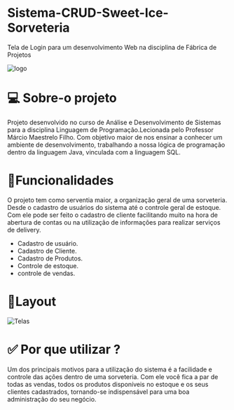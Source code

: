# Sistema-CRUD-Sweet-Ice-Sorveteria
Tela de Login para um desenvolvimento Web na disciplina de Fábrica de Projetos

![logo](https://ik.imagekit.io/l4qsjmwlnl/telaSplash_fEi2eOaAF.png)	

# :computer: Sobre-o projeto
Projeto desenvolvido no curso de Análise e Desenvolvimento de Sistemas para a disciplina Linguagem de Programação.Lecionada pelo Professor Márcio Maestrelo Filho. Com objetivo maior de nos ensinar a conhecer um ambiente de desenvolvimento, trabalhando a nossa lógica de programação dentro da linguagem Java, vinculada com a linguagem SQL.  

# :hammer:Funcionalidades
 O projeto tem como serventia maior, a organização geral de uma sorveteria. Desde o cadastro de usuários do sistema até o controle geral de estoque. Com ele pode ser feito o cadastro de cliente facilitando muito na hora de abertura de contas ou na utilização de informações para realizar serviços de delivery. 

* Cadastro de usuário.
* Cadastro de Cliente.
* Cadastro de Produtos.
* Controle de estoque.
* controle de vendas.

# :art:Layout
 ![Telas](https://i.picasion.com/pic90/982c2829fae076b0f8cda9f04ab39b6f.gif)
 
# :white_check_mark: Por que utilizar ?
Um dos principais motivos para a utilização do sistema é a facilidade e controle das ações dentro de uma sorveteria. Com ele você fica a par de todas as vendas, todos os produtos disponíveis no estoque e os seus clientes cadastrados, tornando-se indispensável para uma boa administração do seu negócio. 

